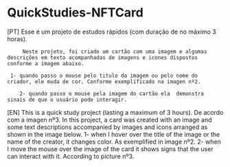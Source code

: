 # QuickStudies-NFTCard
[PT] Esse é um projeto de estudos rápidos (com duração de no máximo 3 horas). 
```
     Neste projeto, foi criado um cartão com uma imagem e algumas descrições em texto acompanhadas de imagens e icones dispostos conforme a imagem abaixo.
 ```
     1- quando passo o mouse pelo titulo da imagem ou pelo nome do criador, ele muda de cor. Conforme exemplificado na imagen nº2.
 ```
     2- quando passo o mouse pela imagem do cartão ela  demonstra sinais de que o usuário pode interagir.
  ```
[EN] This is a quick study project (lasting a maximum of 3 hours). De acordo com a imagen nº3.
     In this project, a card was created with an image and some text descriptions accompanied by images and icons arranged as shown in the image below.
     1- when I hover over the title of the image or the name of the creator, it changes color. As exemplified in image nº2.
     2- when I move the mouse over the image of the card it shows signs that the user can interact with it. According to picture nº3.
